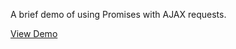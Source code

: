A brief demo of using Promises with AJAX requests.

[View Demo](https://blakeguilloud.github.io/ajax-promises-demo/)